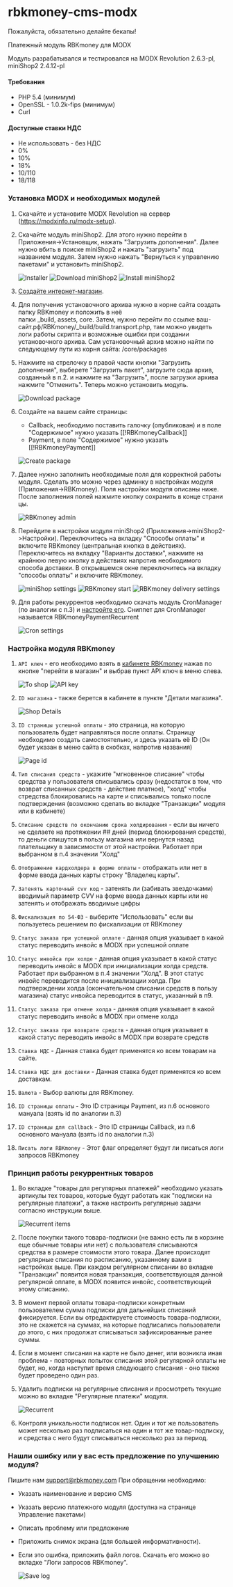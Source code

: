 # rbkmoney-cms-modx

Пожалуйста, обязательно делайте бекапы!

Платежный модуль RBKmoney для MODX

Модуль разрабатывался и тестировался на MODX Revolution 2.6.3-pl, miniShop2 2.4.12-pl

#### Требования

- PHP 5.4 (минимум)
- OpenSSL - 1.0.2k-fips (минимум)
- Curl

#### Доступные ставки НДС

- Не использовать - без НДС
- 0%
- 10%
- 18%
- 10/110
- 18/118

### Установка MODX и необходимых модулей

1. Скачайте и установите MODX Revolution на сервер (https://modxinfo.ru/modx-setup).
2. Скачайте модуль miniShop2. Для этого нужно перейти в Приложения->Установщик, нажать "Загрузить дополнения".
   Далее нужно вбить в поиске miniShop2 и нажать "загрузить" под названием модуля.
   Затем нужно нажать "Вернуться к управлению пакетами" и установить miniShop2.
   
   ![Installer](readme_images/installer.png)
   ![Download miniShop2](readme_images/download_mini_shop.png)
   ![Install miniShop2](readme_images/install_mini_shop.png)
   
3. [Создайте интернет-магазин](https://docs.modx.pro/components/minishop2/quick-start).
4. Для получения установочного архива нужно в корне сайта создать папку RBKmoney и положить в неё  
   папки _build, assets, core. Затем, нужно перейти по ссылке ваш-сайт.рф/RBKmoney/_build/build.transport.php,
   там можно увидеть логи работы скрипта и возможные ошибки при создании установочного архива.
   Сам установочный архив можно найти по следующему пути из корня сайта: /core/packages
5. Нажмите на стрелочку в правой части кнопки "Загрузить дополнения", выберете "Загрузить пакет", 
   загрузите сюда архив, созданный в п.2. и нажмите на "Загрузить", после загрузки архива нажмите "Отменить".
   Теперь можно установить модуль.
   
   ![Download package](readme_images/download_package.png)
   
6. Создайте на вашем сайте страницы:
    - Callback, необходимо поставить галочку (опубликован) и в поле "Содержимое" нужно указать [[!RBKmoneyCallback]] 
    - Payment, в поле "Содержимое" нужно указать [[!RBKmoneyPayment]]
   
   ![Create package](readme_images/create_page.png)
   
7. Далее нужно заполнить необходимые поля для корректной работы модуля.
   Сделать это можно через админку в настройках модуля (Приложения->RBKmoney).
   Поля настройки модуля описаны ниже.
   После заполнения полей нажмите кнопку сохранить в конце страницы.

   ![RBKmoney admin](readme_images/rbkmoney_admin.png)
   
8. Перейдите в настройки модуля miniShop2 (Приложения->miniShop2->Настройки).
   Переключитесь на вкладку "Способы оплаты" и включите RBKmoney (центральная кнопка в действиях).
   Переключитесь на вкладку "Варианты доставки", нажмите на крайнюю левую кнопку в действиях напротив
   необходимого способа доставки. В открывшемся окне переключитесь на вкладку "способы оплаты" и включите RBKmoney.

   ![miniShop settings](readme_images/minishop_settings.png)
   ![RBKmoney start](readme_images/start_rbkmoney.png)
   ![RBKmoney delivery settings](readme_images/delivery_edit.png)
   
9. Для работы рекуррентов необходимо скачать модуль CronManager (по аналогии с п.3)
   и [настройте его](https://www.modx.cc/documentation/additions/cronmanager/).
   Сниппет для CronManager называется RBKmoneyPaymentRecurrent 
   
   ![Cron settings](readme_images/cron.png)

### Настройка модуля RBKmoney

1) `API ключ` - его необходимо взять в [кабинете RBKmoney](https://dashboard.rbk.money) нажав по кнопке
   "перейти в магазин" и выбрав пункт API ключ в меню слева.
   
   ![To shop](readme_images/to_shop.png)
   ![API key](readme_images/api_key.png)
   
2) `ID магазина` - также берется в кабинете в пункте "Детали магазина".

   ![Shop Details](readme_images/shop_details.png)
   
3) `ID страницы успешной оплаты` - это страница, на которую пользователь будет направляться после оплаты.
   Страницу необходимо создать самостоятельно, и здесь указать её ID (Он будет указан в меню сайта в скобках, напротив названия) 
   
   ![Page id](readme_images/page_id.png)
   
4) `Тип списания средств` - укажите "мгновенное списание" чтобы средства у пользователя списывались сразу
   (недостаток в том, что возврат списанных средств - действие платное),
   "холд" чтобы стредства блокировались на карте и списывались только после подтверждения
   (возможно сделать во вкладке "Транзакции" модуля или в кабинете)
5) `Списание средств по окончанию срока холдирования` - если вы ничего не сделаете на протяжении ## дней
   (период блокирования средств), то деньги спишутся в пользу магазина или вернутся назад плательщику
   в зависимости от этой настройки. Работает при выбранном в п.4 значении "Холд"
6) `Отображение кардхолдера в форме оплаты` - отображать или нет в форме ввода данных карты строку "Владелец карты".
7) `Затенять карточный cvv код` - затенять ли (забивать звездочками) вводимый параметр CVV на форме
   ввода данных карты или не затенять и отображать вводимые цифры
8) `Фискализация по 54-ФЗ` - выберите "Использовать" если вы пользуетесь решением по фискализации от RBKmoney
9) `Статус заказа при успешной оплате` - данная опция указывает в какой статус переводить инвойс в MODX при успешной оплате
10) `Статус инвойса при холде` - данная опция указывает в какой статус переводить инвойс в MODX при
   инициализации холда средств. Работает при выбранном в п.4 значении "Холд".
   В этот статус инвойс переводится после инициализации холда. При подтверждении холда
   (окончательном списании средств в пользу магазина) статус инвойса переводится в статус, указанный в п9.
11) `Статус заказа при отмене холда` - данная опция указывает в какой статус переводить инвойс в MODX при отмене холда
12) `Статус заказа при возврате средств` - данная опция указывает в какой статус переводить инвойс в MODX при возврате средств
13) `Ставка НДС` - Данная ставка будет применятся ко всем товарам на сайте.
14) `Ставка НДС для доставки` - Данная ставка будет применятся ко всем доставкам.
15) `Валюта` - Выбор валюты для RBKmoney.
16) `ID страницы оплаты` - Это ID страницы Payment, из п.6 основного мануала (взять id по аналогии п.3)
17) `ID страницы для callback` - Это ID страницы Callback, из п.6 основного мануала (взять id по аналогии п.3)
18) `Писать логи RBKmoney` - Этот флаг определяет будут ли писаться логи запросов RBKmoney

### Принцип работы рекуррентных товаров

1) Во вкладке "товары для регулярных платежей" необходимо указать артикулы тех товаров, которые будут
   работать как "подписки на регулярные платежи", а также настроить регулярные задачи согласно инструкции выше. 
   
   ![Recurrent items](readme_images/recurrent_items.png)
   
2) После покупки такого товара-подписки (не важно есть ли в корзине еще обычные товары или нет)
   с пользователя списываются средства в размере стоимости этого товара. Далее происходят регулярные
   списания по расписанию, указанному вами в настройках выше. При каждом регулярном списании во вкладке
   "Транзакции" появится новая транзакция, соответствующая данной регулярной оплате,
   в MODX появится инвойс, соответствующий этому списанию. 
3) В момент первой оплаты товара-подписки конкретным пользователем сумма подписки для дальнейших списаний фиксируется.
   Если вы отредактируете стоимость товара-подписки, это не скажется на суммах, на которые подписались
   пользователи до этого, с них продолжат списываться зафиксированные ранее суммы. 
4) Если в момент списания на карте не было денег, или возникла иная проблема - повторных попыток списания
   этой регулярной оплаты не будет, но, когда наступит время следующего списания - оно также будет проведено один раз. 
5) Удалить подписки на регулярные списания и просмотреть текущие можно во вкладке "Регулярные платежи" модуля. 

   ![Recurrent](readme_images/delete_recurrent.png)
   
6) Контроля уникальности подписок нет. Один и тот же пользователь может несколько раз подписаться 
   на один и тот же товар-подписку, и средства с него будут списываться несколько раз за период.
   
### Нашли ошибку или у вас есть предложение по улучшению модуля?
   
Пишите нам support@rbkmoney.com При обращении необходимо:
   
- Указать наименование и версию CMS
- Указать версию платежного модуля (доступна на странице Управление пакетами)
- Описать проблему или предложение
- Приложить снимок экрана (для большей информативности). 
- Если это ошибка, приложить файл логов. Скачать его можно во вкладке "Логи запросов RBKmoney".

   ![Save log](readme_images/log.png)